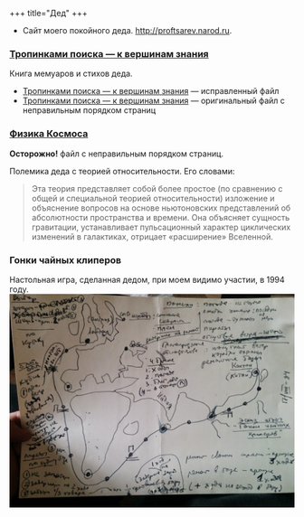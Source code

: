 +++
title="Дед"
+++

- Сайт моего покойного деда. <http://proftsarev.narod.ru>. 

### [Тропинками поиска — к вершинам знания](<tropinkami-poiska-k-vershinam-znaniya.doc>)

Книга мемуаров и стихов деда. 
 - [Тропинками поиска — к вершинам знания](<tropinkami-poiska-k-vershinam-znaniya.doc>) — исправленный файл
 - [Тропинками поиска — к вершинам знания](<tropinkami-poiska-k-vershinam-znaniya_original.doc>) — оригинальный файл с неправильным порядком страниц


### [Физика Космоса](<space-physics.doc>)
**Осторожно!** файл с неправильным порядком страниц.

Полемика деда с теорией относительности. Его словами:

>Эта теория представляет собой более простое (по сравнению с общей и специальной теорией относительности) изложение и объяснение вопросов на основе ньютоновских представлений об абсолютности пространства и времени. Она объясняет сущность гравитации, устанавливает пульсационный характер циклических изменений в галактиках, отрицает «расширение» Вселенной.


### Гонки чайных клиперов
Настольная игра, сделанная дедом, при моем видимо участии, в 1994 году.
![гонки чайных клиперов](<gonki-kliperov.jpg>)